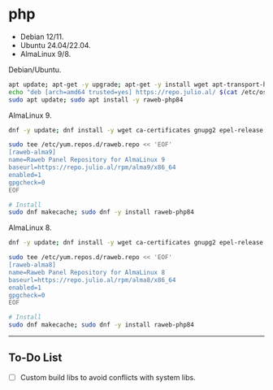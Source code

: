 # php

- Debian 12/11.
- Ubuntu 24.04/22.04.
- AlmaLinux 9/8.

Debian/Ubuntu.
```bash
apt update; apt-get -y upgrade; apt-get -y install wget apt-transport-https ca-certificates gnupg2 sudo
echo "deb [arch=amd64 trusted=yes] https://repo.julio.al/ $(cat /etc/os-release | grep VERSION_CODENAME= | cut -d= -f2) main" | sudo tee /etc/apt/sources.list.d/raweb.list
sudo apt update; sudo apt install -y raweb-php84

```

AlmaLinux 9.
```bash
dnf -y update; dnf install -y wget ca-certificates gnupg2 epel-release sudo; dnf module enable mysql:8.4 -y

sudo tee /etc/yum.repos.d/raweb.repo << 'EOF'
[raweb-alma9]
name=Raweb Panel Repository for AlmaLinux 9
baseurl=https://repo.julio.al/rpm/alma9/x86_64
enabled=1
gpgcheck=0
EOF

# Install
sudo dnf makecache; sudo dnf -y install raweb-php84
```

AlmaLinux 8.
```bash
dnf -y update; dnf install -y wget ca-certificates gnupg2 epel-release sudo

sudo tee /etc/yum.repos.d/raweb.repo << 'EOF'
[raweb-alma8]
name=Raweb Panel Repository for AlmaLinux 8
baseurl=https://repo.julio.al/rpm/alma8/x86_64
enabled=1
gpgcheck=0
EOF

# Install
sudo dnf makecache; sudo dnf -y install raweb-php84
```

---

## To-Do List

- [ ] Custom build libs to avoid conflicts with system libs.
